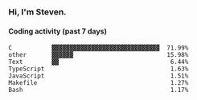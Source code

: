 ### Hi, I'm Steven.

#### Coding activity (past 7 days)
```
C           ▓▓▓▓▓▓▓▓▓▓▓▓▓▓▓▓▓▓▓▓▓▓▓▓▓▓▓▓▓▓  71.99%
other       ▓▓▓▓▓▓                          15.98%
Text        ▓▓                               6.44%
TypeScript                                   1.63%
JavaScript                                   1.51%
Makefile                                     1.27%
Bash                                         1.17%
```
